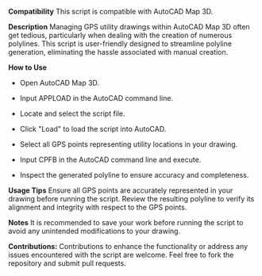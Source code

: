 **Compatibility**
This script is compatible with AutoCAD Map 3D.

**Description**
Managing GPS utility drawings within AutoCAD Map 3D often get tedious, particularly when dealing with the creation of numerous polylines. This script is user-friendly designed to streamline polyline generation, eliminating the hassle associated with manual creation.



**How to Use**

- Open AutoCAD Map 3D.
- Input APPLOAD in the AutoCAD command line.
- Locate and select the script file.
- Click "Load" to load the script into AutoCAD.

- Select all GPS points representing utility locations in your drawing.
- Input CPFB in the AutoCAD command line and execute.
- Inspect the generated polyline to ensure accuracy and completeness.




**Usage Tips**
Ensure all GPS points are accurately represented in your drawing before running the script.
Review the resulting polyline to verify its alignment and integrity with respect to the GPS points.

**Notes**
It is recommended to save your work before running the script to avoid any unintended modifications to your drawing.

**Contributions:**
Contributions to enhance the functionality or address any issues encountered with the script are welcome. Feel free to fork the repository and submit pull requests.
